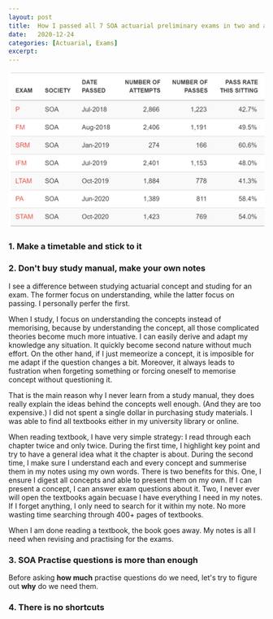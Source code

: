 ```yaml
---
layout: post
title:  How I passed all 7 SOA actuarial preliminary exams in two and a half years
date:   2020-12-24
categories: [Actuarial, Exams]
excerpt:
---
```


![alt text](/images/article_images/2020-12-24-How-to-pass-7-SOA/cover.png)





### 1. Make a timetable and stick to it



### 2. Don't buy study manual, make your own notes

I see a difference between studying actuarial concept and studing for an exam.
The former focus on understanding, while the latter focus on passing.
I personally perfer the first.


When I study, I focus on understanding the concepts instead of memorising, because by understanding the concept, all those complicated theories become much more intuative.
I can easily derive and adapt my knowledge any situation. It quickly become second nature without much effort.
On the other hand, if I just memeorize a concept, it is imposible for me adapt if the question changes a bit.
Moreover, it always leads to fustration when forgeting something or forcing oneself to memorise concept without questioning it.


That is the main reason why I never learn from a study manual, they does really explain the ideas behind the concepts well enough.
(And they are too expensive.)
I did not spent a single dollar in purchasing study materials.
I was able to find all textbooks either in my university library or online.


When reading textbook, I have very simple strategy: I read through each chapter twice and only twice.
During the first time, I highlight key point and try to have a general idea what it the chapter is about.
During the second time, I make sure I understand each and every concept and summerise them in my notes using my own words.
There is two benefits for this.
One, I ensure I digest all concepts and able to present them on my own. If I can present a concept, I can answer exam questions about it.
Two, I never ever will open the textbooks again becuase I have everything I need in my notes.
If I forget anything, I only need to search for it within my note. No more wasting time searching through 400+ pages of textbooks.


When I am done reading a textbook, the book goes away. My notes is all I need when revising and practising for the exams.


### 3. SOA Practise questions is more than enough

Before asking **how much** practise questions do we need, let's try to figure out **why** do we need them.








### 4. There is no shortcuts








